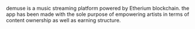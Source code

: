 demuse is a music streaming platform powered by Etherium blockchain.
the app has been made with the sole purpose of empowering artists in terms of
content ownership as well as earning structure.
